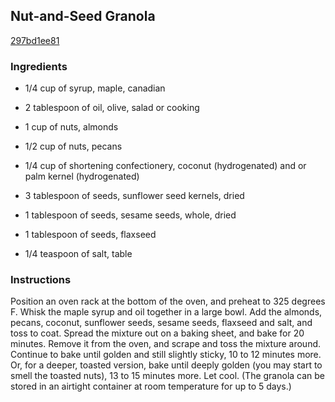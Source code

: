 ## Nut-and-Seed Granola

[297bd1ee81](http://www.foodnetwork.com/recipes/food-network-kitchens/nut-and-seed-granola.html)

### Ingredients

 - 1/4 cup of syrup, maple, canadian

 - 2 tablespoon of oil, olive, salad or cooking

 - 1 cup of nuts, almonds

 - 1/2 cup of nuts, pecans

 - 1/4 cup of shortening confectionery, coconut (hydrogenated) and or palm kernel (hydrogenated)

 - 3 tablespoon of seeds, sunflower seed kernels, dried

 - 1 tablespoon of seeds, sesame seeds, whole, dried

 - 1 tablespoon of seeds, flaxseed

 - 1/4 teaspoon of salt, table

### Instructions

Position an oven rack at the bottom of the oven, and preheat to 325 degrees F. Whisk the maple syrup and oil together in a large bowl. Add the almonds, pecans, coconut, sunflower seeds, sesame seeds, flaxseed and salt, and toss to coat. Spread the mixture out on a baking sheet, and bake for 20 minutes. Remove it from the oven, and scrape and toss the mixture around. Continue to bake until golden and still slightly sticky, 10 to 12 minutes more. Or, for a deeper, toasted version, bake until deeply golden (you may start to smell the toasted nuts), 13 to 15 minutes more. Let cool. (The granola can be stored in an airtight container at room temperature for up to 5 days.)
